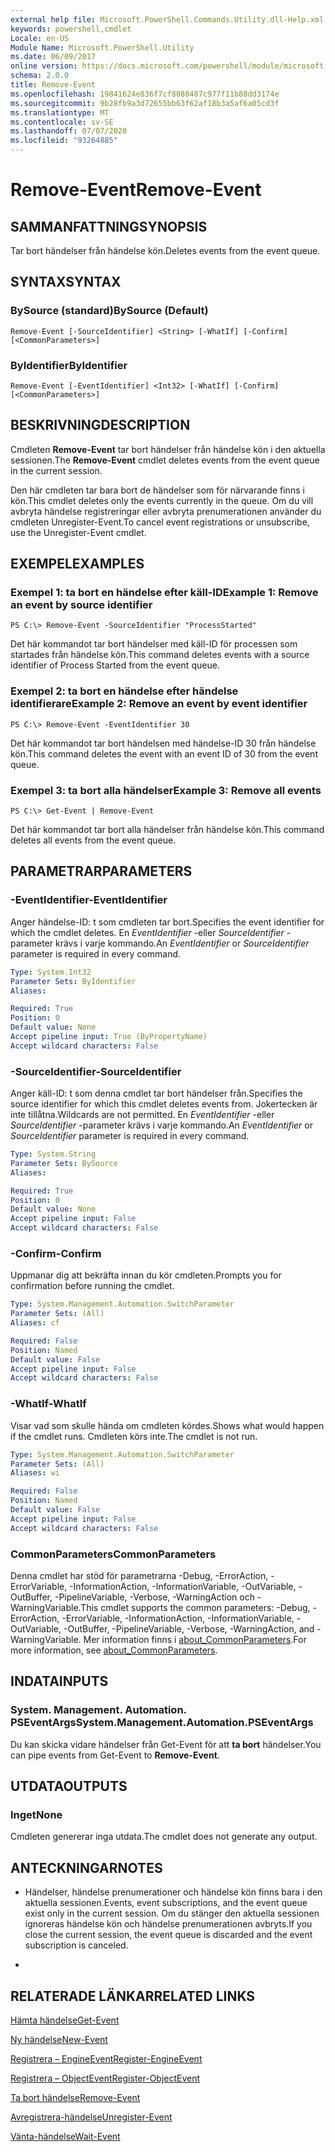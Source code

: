 ```yaml
---
external help file: Microsoft.PowerShell.Commands.Utility.dll-Help.xml
keywords: powershell,cmdlet
Locale: en-US
Module Name: Microsoft.PowerShell.Utility
ms.date: 06/09/2017
online version: https://docs.microsoft.com/powershell/module/microsoft.powershell.utility/remove-event?view=powershell-5.1&WT.mc_id=ps-gethelp
schema: 2.0.0
title: Remove-Event
ms.openlocfilehash: 19841624e836f7cf8080487c977f11b88dd3174e
ms.sourcegitcommit: 9b28fb9a3d72655bb63f62af18b3a5af6a05cd3f
ms.translationtype: MT
ms.contentlocale: sv-SE
ms.lasthandoff: 07/07/2020
ms.locfileid: "93264885"
---
```

# <span data-ttu-id="7300e-103">Remove-Event</span><span class="sxs-lookup"><span data-stu-id="7300e-103">Remove-Event</span></span>

## <span data-ttu-id="7300e-104">SAMMANFATTNING</span><span class="sxs-lookup"><span data-stu-id="7300e-104">SYNOPSIS</span></span>
<span data-ttu-id="7300e-105">Tar bort händelser från händelse kön.</span><span class="sxs-lookup"><span data-stu-id="7300e-105">Deletes events from the event queue.</span></span>

## <span data-ttu-id="7300e-106">SYNTAX</span><span class="sxs-lookup"><span data-stu-id="7300e-106">SYNTAX</span></span>

### <span data-ttu-id="7300e-107">BySource (standard)</span><span class="sxs-lookup"><span data-stu-id="7300e-107">BySource (Default)</span></span>

```
Remove-Event [-SourceIdentifier] <String> [-WhatIf] [-Confirm] [<CommonParameters>]
```

### <span data-ttu-id="7300e-108">ByIdentifier</span><span class="sxs-lookup"><span data-stu-id="7300e-108">ByIdentifier</span></span>

```
Remove-Event [-EventIdentifier] <Int32> [-WhatIf] [-Confirm] [<CommonParameters>]
```

## <span data-ttu-id="7300e-109">BESKRIVNING</span><span class="sxs-lookup"><span data-stu-id="7300e-109">DESCRIPTION</span></span>
<span data-ttu-id="7300e-110">Cmdleten **Remove-Event** tar bort händelser från händelse kön i den aktuella sessionen.</span><span class="sxs-lookup"><span data-stu-id="7300e-110">The **Remove-Event** cmdlet deletes events from the event queue in the current session.</span></span>

<span data-ttu-id="7300e-111">Den här cmdleten tar bara bort de händelser som för närvarande finns i kön.</span><span class="sxs-lookup"><span data-stu-id="7300e-111">This cmdlet deletes only the events currently in the queue.</span></span>
<span data-ttu-id="7300e-112">Om du vill avbryta händelse registreringar eller avbryta prenumerationen använder du cmdleten Unregister-Event.</span><span class="sxs-lookup"><span data-stu-id="7300e-112">To cancel event registrations or unsubscribe, use the Unregister-Event cmdlet.</span></span>

## <span data-ttu-id="7300e-113">EXEMPEL</span><span class="sxs-lookup"><span data-stu-id="7300e-113">EXAMPLES</span></span>

### <span data-ttu-id="7300e-114">Exempel 1: ta bort en händelse efter käll-ID</span><span class="sxs-lookup"><span data-stu-id="7300e-114">Example 1: Remove an event by source identifier</span></span>

```
PS C:\> Remove-Event -SourceIdentifier "ProcessStarted"
```

<span data-ttu-id="7300e-115">Det här kommandot tar bort händelser med käll-ID för processen som startades från händelse kön.</span><span class="sxs-lookup"><span data-stu-id="7300e-115">This command deletes events with a source identifier of Process Started from the event queue.</span></span>

### <span data-ttu-id="7300e-116">Exempel 2: ta bort en händelse efter händelse identifierare</span><span class="sxs-lookup"><span data-stu-id="7300e-116">Example 2: Remove an event by event identifier</span></span>

```
PS C:\> Remove-Event -EventIdentifier 30
```

<span data-ttu-id="7300e-117">Det här kommandot tar bort händelsen med händelse-ID 30 från händelse kön.</span><span class="sxs-lookup"><span data-stu-id="7300e-117">This command deletes the event with an event ID of 30 from the event queue.</span></span>

### <span data-ttu-id="7300e-118">Exempel 3: ta bort alla händelser</span><span class="sxs-lookup"><span data-stu-id="7300e-118">Example 3: Remove all events</span></span>

```
PS C:\> Get-Event | Remove-Event
```

<span data-ttu-id="7300e-119">Det här kommandot tar bort alla händelser från händelse kön.</span><span class="sxs-lookup"><span data-stu-id="7300e-119">This command deletes all events from the event queue.</span></span>

## <span data-ttu-id="7300e-120">PARAMETRAR</span><span class="sxs-lookup"><span data-stu-id="7300e-120">PARAMETERS</span></span>

### <span data-ttu-id="7300e-121">-EventIdentifier</span><span class="sxs-lookup"><span data-stu-id="7300e-121">-EventIdentifier</span></span>
<span data-ttu-id="7300e-122">Anger händelse-ID: t som cmdleten tar bort.</span><span class="sxs-lookup"><span data-stu-id="7300e-122">Specifies the event identifier for which the cmdlet deletes.</span></span>
<span data-ttu-id="7300e-123">En *EventIdentifier* -eller *SourceIdentifier* -parameter krävs i varje kommando.</span><span class="sxs-lookup"><span data-stu-id="7300e-123">An *EventIdentifier* or *SourceIdentifier* parameter is required in every command.</span></span>

```yaml
Type: System.Int32
Parameter Sets: ByIdentifier
Aliases:

Required: True
Position: 0
Default value: None
Accept pipeline input: True (ByPropertyName)
Accept wildcard characters: False
```

### <span data-ttu-id="7300e-124">-SourceIdentifier</span><span class="sxs-lookup"><span data-stu-id="7300e-124">-SourceIdentifier</span></span>
<span data-ttu-id="7300e-125">Anger käll-ID: t som denna cmdlet tar bort händelser från.</span><span class="sxs-lookup"><span data-stu-id="7300e-125">Specifies the source identifier for which this cmdlet deletes events from.</span></span>
<span data-ttu-id="7300e-126">Jokertecken är inte tillåtna.</span><span class="sxs-lookup"><span data-stu-id="7300e-126">Wildcards are not permitted.</span></span>
<span data-ttu-id="7300e-127">En *EventIdentifier* -eller *SourceIdentifier* -parameter krävs i varje kommando.</span><span class="sxs-lookup"><span data-stu-id="7300e-127">An *EventIdentifier* or *SourceIdentifier* parameter is required in every command.</span></span>

```yaml
Type: System.String
Parameter Sets: BySource
Aliases:

Required: True
Position: 0
Default value: None
Accept pipeline input: False
Accept wildcard characters: False
```

### <span data-ttu-id="7300e-128">-Confirm</span><span class="sxs-lookup"><span data-stu-id="7300e-128">-Confirm</span></span>
<span data-ttu-id="7300e-129">Uppmanar dig att bekräfta innan du kör cmdleten.</span><span class="sxs-lookup"><span data-stu-id="7300e-129">Prompts you for confirmation before running the cmdlet.</span></span>

```yaml
Type: System.Management.Automation.SwitchParameter
Parameter Sets: (All)
Aliases: cf

Required: False
Position: Named
Default value: False
Accept pipeline input: False
Accept wildcard characters: False
```

### <span data-ttu-id="7300e-130">-WhatIf</span><span class="sxs-lookup"><span data-stu-id="7300e-130">-WhatIf</span></span>
<span data-ttu-id="7300e-131">Visar vad som skulle hända om cmdleten kördes.</span><span class="sxs-lookup"><span data-stu-id="7300e-131">Shows what would happen if the cmdlet runs.</span></span>
<span data-ttu-id="7300e-132">Cmdleten körs inte.</span><span class="sxs-lookup"><span data-stu-id="7300e-132">The cmdlet is not run.</span></span>

```yaml
Type: System.Management.Automation.SwitchParameter
Parameter Sets: (All)
Aliases: wi

Required: False
Position: Named
Default value: False
Accept pipeline input: False
Accept wildcard characters: False
```

### <span data-ttu-id="7300e-133">CommonParameters</span><span class="sxs-lookup"><span data-stu-id="7300e-133">CommonParameters</span></span>
<span data-ttu-id="7300e-134">Denna cmdlet har stöd för parametrarna -Debug, -ErrorAction, -ErrorVariable, -InformationAction, -InformationVariable, -OutVariable, -OutBuffer, -PipelineVariable, -Verbose, -WarningAction och -WarningVariable.</span><span class="sxs-lookup"><span data-stu-id="7300e-134">This cmdlet supports the common parameters: -Debug, -ErrorAction, -ErrorVariable, -InformationAction, -InformationVariable, -OutVariable, -OutBuffer, -PipelineVariable, -Verbose, -WarningAction, and -WarningVariable.</span></span> <span data-ttu-id="7300e-135">Mer information finns i [about_CommonParameters](https://go.microsoft.com/fwlink/?LinkID=113216).</span><span class="sxs-lookup"><span data-stu-id="7300e-135">For more information, see [about_CommonParameters](https://go.microsoft.com/fwlink/?LinkID=113216).</span></span>

## <span data-ttu-id="7300e-136">INDATA</span><span class="sxs-lookup"><span data-stu-id="7300e-136">INPUTS</span></span>

### <span data-ttu-id="7300e-137">System. Management. Automation. PSEventArgs</span><span class="sxs-lookup"><span data-stu-id="7300e-137">System.Management.Automation.PSEventArgs</span></span>
<span data-ttu-id="7300e-138">Du kan skicka vidare händelser från Get-Event för att **ta bort** händelser.</span><span class="sxs-lookup"><span data-stu-id="7300e-138">You can pipe events from Get-Event to **Remove-Event**.</span></span>

## <span data-ttu-id="7300e-139">UTDATA</span><span class="sxs-lookup"><span data-stu-id="7300e-139">OUTPUTS</span></span>

### <span data-ttu-id="7300e-140">Inget</span><span class="sxs-lookup"><span data-stu-id="7300e-140">None</span></span>
<span data-ttu-id="7300e-141">Cmdleten genererar inga utdata.</span><span class="sxs-lookup"><span data-stu-id="7300e-141">The cmdlet does not generate any output.</span></span>

## <span data-ttu-id="7300e-142">ANTECKNINGAR</span><span class="sxs-lookup"><span data-stu-id="7300e-142">NOTES</span></span>

* <span data-ttu-id="7300e-143">Händelser, händelse prenumerationer och händelse kön finns bara i den aktuella sessionen.</span><span class="sxs-lookup"><span data-stu-id="7300e-143">Events, event subscriptions, and the event queue exist only in the current session.</span></span> <span data-ttu-id="7300e-144">Om du stänger den aktuella sessionen ignoreras händelse kön och händelse prenumerationen avbryts.</span><span class="sxs-lookup"><span data-stu-id="7300e-144">If you close the current session, the event queue is discarded and the event subscription is canceled.</span></span>

*

## <span data-ttu-id="7300e-145">RELATERADE LÄNKAR</span><span class="sxs-lookup"><span data-stu-id="7300e-145">RELATED LINKS</span></span>

[<span data-ttu-id="7300e-146">Hämta händelse</span><span class="sxs-lookup"><span data-stu-id="7300e-146">Get-Event</span></span>](Get-Event.md)

[<span data-ttu-id="7300e-147">Ny händelse</span><span class="sxs-lookup"><span data-stu-id="7300e-147">New-Event</span></span>](New-Event.md)

[<span data-ttu-id="7300e-148">Registrera – EngineEvent</span><span class="sxs-lookup"><span data-stu-id="7300e-148">Register-EngineEvent</span></span>](Register-EngineEvent.md)

[<span data-ttu-id="7300e-149">Registrera – ObjectEvent</span><span class="sxs-lookup"><span data-stu-id="7300e-149">Register-ObjectEvent</span></span>](Register-ObjectEvent.md)

[<span data-ttu-id="7300e-150">Ta bort händelse</span><span class="sxs-lookup"><span data-stu-id="7300e-150">Remove-Event</span></span>](Remove-Event.md)

[<span data-ttu-id="7300e-151">Avregistrera-händelse</span><span class="sxs-lookup"><span data-stu-id="7300e-151">Unregister-Event</span></span>](Unregister-Event.md)

[<span data-ttu-id="7300e-152">Vänta-händelse</span><span class="sxs-lookup"><span data-stu-id="7300e-152">Wait-Event</span></span>](Wait-Event.md)
